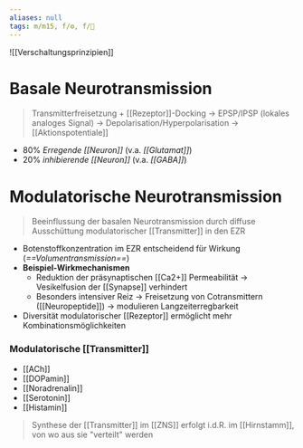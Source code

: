 ```yaml
---
aliases: null
tags: m/m15, f/⚙️, f/🧠
---
```

![[Verschaltungsprinzipien]]

# Basale Neurotransmission
> Transmitterfreisetzung + [[Rezeptor]]-Docking → EPSP/IPSP (lokales analoges Signal) → Depolarisation/Hyperpolarisation → [[Aktionspotentiale]]
- 80% *Erregende [[Neuron]]* (v.a. *[[Glutamat]]*)
- 20% *inhibierende [[Neuron]]* (v.a. *[[GABA]]*)

# Modulatorische Neurotransmission
> Beeinflussung der basalen Neurotransmission durch diffuse Ausschüttung modulatorischer [[Transmitter]] in den EZR
- Botenstoffkonzentration im EZR entscheidend für Wirkung (*==Volumentransmission==*)
- **Beispiel-Wirkmechanismen**
	- Reduktion der präsynaptischen [[Ca2+]] Permeabilität → Vesikelfusion der [[Synapse]] verhindert
	- Besonders intensiver Reiz → Freisetzung von Cotransmittern ([[Neuropeptide]]) → modulieren Langzeiterregbarkeit
- Diversität modulatorischer [[Rezeptor]] ermöglicht mehr Kombinationsmöglichkeiten

### Modulatorische [[Transmitter]]
- [[ACh]]
- [[DOPamin]]
- [[Noradrenalin]]
- [[Serotonin]]
- [[Histamin]]

> Synthese der [[Transmitter]] im [[ZNS]] erfolgt i.d.R. im [[Hirnstamm]], von wo aus sie "verteilt" werden
